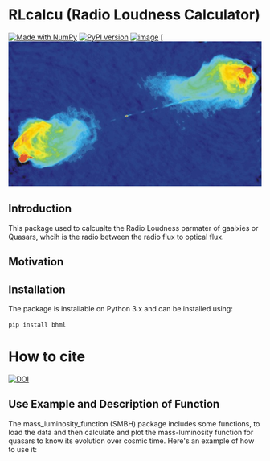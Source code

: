 # RLcalcu  (Radio Loudness Calculator)
[![Made with NumPy](https://img.shields.io/badge/Made%20with-NumPy-blue.svg)](https://numpy.org/)
[![PyPI version](https://badge.fury.io/py/bhml.svg)](https://pypi.org/project/bhml/)
[![image](https://img.shields.io/badge/License-MIT-yellow.svg)](https://opensource.org/licenses/MIT)
[![image alt](https://github.com/fatma2585/RLcalc/blob/main/CygA-Color_lo.jpg)


## Introduction

This package used to calcualte the Radio Loudness parmater of gaalxies or Quasars, whcih is the radio between the radio flux to optical flux.


## Motivation




## Installation

The package is installable on Python 3.x and can be installed using:

```pip install bhml```

# How to cite

[![DOI](https://zenodo.org/badge/824626583.svg)](https://doi.org/10.5281/zenodo.15914046)


## Use Example and Description of Function

The mass_luminosity_function (SMBH) package includes some functions, to load the data and then calculate and plot the mass-luminosity function for quasars to know its evolution over cosmic time.
Here's an example of how to use it:

```
